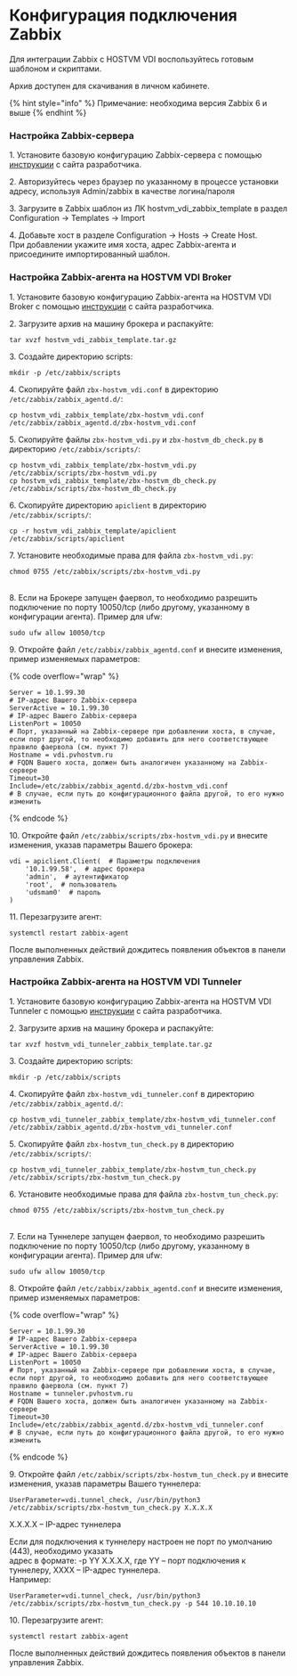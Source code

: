 # Конфигурация подключения Zabbix

Для интеграции Zabbix с HOSTVM VDI воспользуйтесь готовым шаблоном и скриптами.

Архив доступен для скачивания в личном кабинете.

{% hint style="info" %}
Примечание: необходима версия Zabbix 6 и выше
{% endhint %}

### Настройка Zabbix-сервера <a href="#server" id="server"></a>

1\. Установите базовую конфигурацию Zabbix-сервера с помощью [инструкции](https://www.zabbix.com/ru/download?zabbix=6.0\&os_distribution=centos\&os_version=8\&components=server_frontend_agent\&db=mysql\&ws=nginx) с сайта разработчика.

2\. Авторизуйтесь через браузер по указанному в процессе установки адресу, используя Admin/zabbix в качестве логина/пароля

3\. Загрузите в Zabbix шаблон из ЛК hostvm\_vdi\_zabbix\_template в раздел Configuration -> Templates -> Import

4\. Добавьте хост в разделе Configuration -> Hosts -> Create Host.\
При добавлении укажите имя хоста, адрес Zabbix-агента и присоедините импортированный шаблон.

### Настройка Zabbix-агента на HOSTVM VDI Broker <a href="#agent-broker" id="agent-broker"></a>

1\. Установите базовую конфигурацию Zabbix-агента на HOSTVM VDI Broker с помощью [инструкции](https://www.zabbix.com/ru/download?zabbix=6.0\&os_distribution=debian\&os_version=11\&components=agent\&db=\&ws=) с сайта разработчика.

2\. Загрузите архив на машину брокера и распакуйте:

```
tar xvzf hostvm_vdi_zabbix_template.tar.gz 
```

3\. Создайте директорию scripts:

```
mkdir -p /etc/zabbix/scripts
```

4\. Скопируйте файл `zbx-hostvm_vdi.conf` в директорию `/etc/zabbix/zabbix_agentd.d/`:

```
cp hostvm_vdi_zabbix_template/zbx-hostvm_vdi.conf /etc/zabbix/zabbix_agentd.d/zbx-hostvm_vdi.conf
```

5\. Скопируйте файлы `zbx-hostvm_vdi.py`  и `zbx-hostvm_db_check.py` в директорию `/etc/zabbix/scripts/`:

```
cp hostvm_vdi_zabbix_template/zbx-hostvm_vdi.py /etc/zabbix/scripts/zbx-hostvm_vdi.py
cp hostvm_vdi_zabbix_template/zbx-hostvm_db_check.py /etc/zabbix/scripts/zbx-hostvm_db_check.py
```

6\. Скопируйте директорию `apiclient` в директорию `/etc/zabbix/scripts/`:

```
cp -r hostvm_vdi_zabbix_template/apiclient /etc/zabbix/scripts/apiclient
```

7\. Установите необходимые права для файла `zbx-hostvm_vdi.py`:

```
chmod 0755 /etc/zabbix/scripts/zbx-hostvm_vdi.py
```

\
8\. Если на Брокере запущен фаервол, то необходимо разрешить подключение по порту 10050/tcp (либо другому, указанному в конфигурации агента). Пример для ufw:

```
sudo ufw allow 10050/tcp
```

9\. Откройте файл `/etc/zabbix/zabbix_agentd.conf` и внесите изменения, пример изменяемых параметров:

{% code overflow="wrap" %}
```
Server = 10.1.99.30
# IP-адрес Вашего Zabbix-сервера
ServerActive = 10.1.99.30
# IP-адрес Вашего Zabbix-сервера
ListenPort = 10050
# Порт, указанный на Zabbix-сервере при добавлении хоста, в случае, если порт другой, то необходимо добавить для него соответствующее правило фаервола (см. пункт 7)
Hostname = vdi.pvhostvm.ru
# FQDN Вашего хоста, должен быть аналогичен указанному на Zabbix-сервере
Timeout=30
Include=/etc/zabbix/zabbix_agentd.d/zbx-hostvm_vdi.conf 
# В случае, если путь до конфигурационного файла другой, то его нужно изменить
```
{% endcode %}

10\. Откройте файл `/etc/zabbix/scripts/zbx-hostvm_vdi.py` и внесите изменения, указав параметры Вашего брокера:

```
vdi = apiclient.Client(  # Параметры подключения
    '10.1.99.58',  # адрес брокера
    'admin',  # аутентификатор
    'root',  # пользователь
    'udsmam0'  # пароль
)
```

11\. Перезагрузите агент:

```
systemctl restart zabbix-agent
```

После выполненных действий дождитесь появления объектов в панели управления Zabbix.

### Настройка Zabbix-агента на HOSTVM VDI Tunneler <a href="#agent-tunneler" id="agent-tunneler"></a>

1\. Установите базовую конфигурацию Zabbix-агента на HOSTVM VDI Tunneler с помощью [инструкции](https://www.zabbix.com/ru/download?zabbix=6.0\&os_distribution=debian\&os_version=11\&components=agent\&db=\&ws=) с сайта разработчика.

2\. Загрузите архив на машину брокера и распакуйте:

```
tar xvzf hostvm_vdi_tunneler_zabbix_template.tar.gz 
```

3\. Создайте директорию scripts:

```
mkdir -p /etc/zabbix/scripts
```

4\. Скопируйте файл `zbx-hostvm_vdi_tunneler.conf` в директорию `/etc/zabbix/zabbix_agentd.d/`:

```
cp hostvm_vdi_tunneler_zabbix_template/zbx-hostvm_vdi_tunneler.conf /etc/zabbix/zabbix_agentd.d/zbx-hostvm_vdi_tunneler.conf
```

5\. Скопируйте файл `zbx-hostvm_tun_check.py` в директорию `/etc/zabbix/scripts/`:

```
cp hostvm_vdi_tunneler_zabbix_template/zbx-hostvm_tun_check.py /etc/zabbix/scripts/zbx-hostvm_tun_check.py
```

6\. Установите необходимые права для файла `zbx-hostvm_tun_check.py`:

```
chmod 0755 /etc/zabbix/scripts/zbx-hostvm_tun_check.py
```

\
7\. Если на Туннелере запущен фаервол, то необходимо разрешить подключение по порту 10050/tcp (либо другому, указанному в конфигурации агента). Пример для ufw:

```
sudo ufw allow 10050/tcp
```

8\. Откройте файл `/etc/zabbix/zabbix_agentd.conf` и внесите изменения, пример изменяемых параметров:

{% code overflow="wrap" %}
```
Server = 10.1.99.30
# IP-адрес Вашего Zabbix-сервера
ServerActive = 10.1.99.30
# IP-адрес Вашего Zabbix-сервера
ListenPort = 10050
# Порт, указанный на Zabbix-сервере при добавлении хоста, в случае, если порт другой, то необходимо добавить для него соответствующее правило фаервола (см. пункт 7)
Hostname = tunneler.pvhostvm.ru
# FQDN Вашего хоста, должен быть аналогичен указанному на Zabbix-сервере
Timeout=30
Include=/etc/zabbix/zabbix_agentd.d/zbx-hostvm_vdi_tunneler.conf 
# В случае, если путь до конфигурационного файла другой, то его нужно изменить
```
{% endcode %}

9\. Откройте файл `/etc/zabbix/scripts/zbx-hostvm_tun_check.py` и внесите изменения, указав параметры Вашего туннелера:

```
UserParameter=vdi.tunnel_check, /usr/bin/python3 /etc/zabbix/scripts/zbx-hostvm_tun_check.py X.X.X.X
```

X.X.X.X – IP-адрес туннелера

Если для подключения к туннелеру настроен не порт по умолчанию (443), необходимо указать\
адрес в формате: -p YY X.X.X.X, где YY – порт подключения к туннелеру, XXXX – IP-адрес туннелера.\
Например:

```
UserParameter=vdi.tunnel_check, /usr/bin/python3 /etc/zabbix/scripts/zbx-hostvm_tun_check.py -p 544 10.10.10.10
```

10\. Перезагрузите агент:

```
systemctl restart zabbix-agent
```

После выполненных действий дождитесь появления объектов в панели управления Zabbix.

